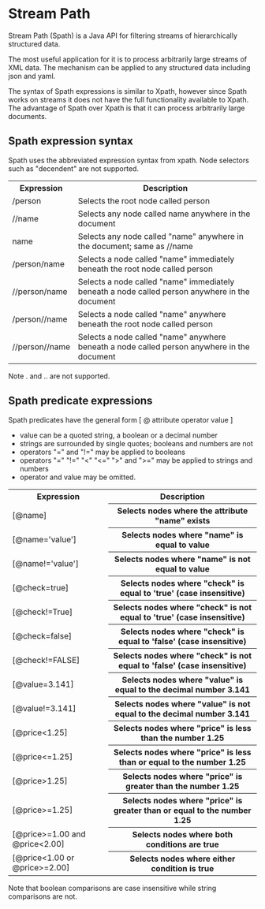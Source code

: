 # Stream Path

Stream Path (Spath) is a Java API for filtering streams of hierarchically structured data.

The most useful application for it is to process arbitrarily large streams of XML data.
The mechanism can be applied to any structured data including json and yaml.

The syntax of Spath expressions is similar to Xpath, however since Spath works on streams it does not have the full
functionality available to Xpath. The advantage of Spath over Xpath is that it can process arbitrarily large documents.

## Spath expression syntax

Spath uses the abbreviated expression syntax from xpath.
Node selectors such as "decendent" are not supported.

<table>
<tr><th> Expression </th><th> Description </th></tr>
<tr><td>   /person     </td><td> Selects the root node called person</td></tr>
<tr><td>   //name      </td><td> Selects any node called name anywhere in the document </td></tr>
<tr><td>   name        </td><td> Selects any node called "name" anywhere in the document; same as //name </td></tr>
<tr><td>   /person/name </td><td> Selects a node called "name" immediately beneath the root node called person </td></tr>
<tr><td>   //person/name </td><td> Selects a node called "name" immediately beneath a node called person anywhere in the document</td></tr>
<tr><td>   /person//name </td><td> Selects a node called "name" anywhere beneath the root node called person </td></tr>
<tr><td>   //person//name </td><td> Selects a node called "name" anywhere beneath a node called person anywhere in the document</td></tr>
</table>

Note . and .. are not supported.

## Spath predicate expressions

Spath predicates have the general form 
  [ @ attribute operator value ]

* value can be a quoted string, a boolean or a decimal number
* strings are surrounded by single quotes; booleans and numbers are not
* operators "=" and "!=" may be applied to booleans
* operators "=" "!=" "<" "<=" ">" and ">=" may be applied to strings and numbers
* operator and value may be omitted.

<table>
<tr><th> Expression </th><th> Description </th></tr>
<tr><td> [@name]           </th><th> Selects nodes where the attribute "name" exists </th></tr>
<tr><td> [@name='value']   </th><th> Selects nodes where "name" is equal to value </th></tr>
<tr><td> [@name!='value']  </th><th> Selects nodes where "name" is not equal to value </th></tr>
<tr><td> [@check=true]     </th><th> Selects nodes where "check" is equal to 'true' (case insensitive)</th></tr>
<tr><td> [@check!=True]    </th><th> Selects nodes where "check" is not equal to 'true' (case insensitive)</th></tr>
<tr><td> [@check=false]    </th><th> Selects nodes where "check" is equal to 'false' (case insensitive)</th></tr>
<tr><td> [@check!=FALSE]   </th><th> Selects nodes where "check" is not equal to 'false' (case insensitive)</th></tr>
<tr><td> [@value=3.141]    </th><th> Selects nodes where "value" is equal to the decimal number 3.141 </th></tr>
<tr><td> [@value!=3.141]   </th><th> Selects nodes where "value" is not equal to the decimal number 3.141 </th></tr>
<tr><td> [@price<1.25]     </th><th> Selects nodes where "price" is less than the number 1.25 </th></tr>
<tr><td> [@price<=1.25]    </th><th> Selects nodes where "price" is less than or equal to the number 1.25 </th></tr>
<tr><td> [@price>1.25]     </th><th> Selects nodes where "price" is greater than the number 1.25 </th></tr>
<tr><td> [@price>=1.25]    </th><th> Selects nodes where "price" is greater than or equal to the number 1.25 </th></tr>
<tr><td> [@price>=1.00 and @price<2.00] </th><th> Selects nodes where both conditions are true </th></tr>
<tr><td> [@price<1.00 or @price>=2.00]  </th><th> Selects nodes where either condition is true </th></tr>
</table>

Note that boolean comparisons are case insensitive while string comparisons are not.
